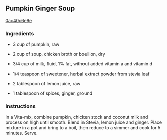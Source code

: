## Pumpkin Ginger Soup

[0ac40c6e9e](http://tastykitchen.com/recipes/special-dietary-needs/gluten-free/pumpkin-ginger-soup/)

### Ingredients

 - 3 cup of pumpkin, raw

 - 2 cup of soup, chicken broth or bouillon, dry

 - 3/4 cup of milk, fluid, 1% fat, without added vitamin a and vitamin d

 - 1/4 teaspoon of sweetener, herbal extract powder from stevia leaf

 - 2 tablespoon of lemon juice, raw

 - 1 tablespoon of spices, ginger, ground

### Instructions

In a Vita-mix, combine pumpkin, chicken stock and coconut milk and process on high until smooth. Blend in Stevia, lemon juice and ginger. Place mixture in a pot and bring to a boil, then reduce to a simmer and cook for 5 minutes. Serve.